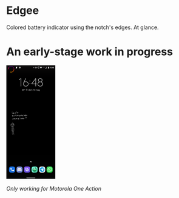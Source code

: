 # Edgee

Colored battery indicator using the notch's edges. At glance.

# An early-stage work in progress
 
![demo](demo.png)

*Only working for Motorola One Action*
